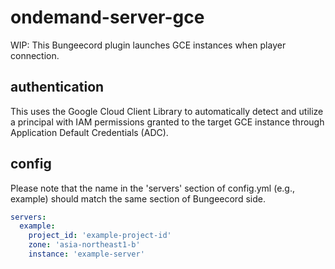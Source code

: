 # ondemand-server-gce

WIP: This Bungeecord plugin launches GCE instances when player connection.

## authentication

This uses the Google Cloud Client Library to automatically detect and utilize a principal with IAM permissions granted to the target GCE instance through Application Default Credentials (ADC).

## config

Please note that the name in the 'servers' section of config.yml (e.g., example) should match the same section of Bungeecord side.

```yml
servers:
  example:
    project_id: 'example-project-id'
    zone: 'asia-northeast1-b'
    instance: 'example-server'
```
